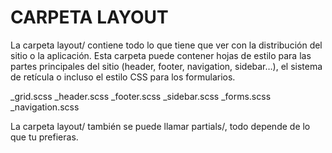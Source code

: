 # CARPETA LAYOUT

La carpeta layout/ contiene todo lo que tiene que ver con la distribución del sitio o la aplicación. Esta carpeta puede contener hojas de estilo para las partes principales del sitio (header, footer, navigation, sidebar…), el sistema de retícula o incluso el estilo CSS para los formularios.

\_grid.scss
\_header.scss
\_footer.scss
\_sidebar.scss
\_forms.scss
\_navigation.scss

La carpeta layout/ también se puede llamar partials/, todo depende de lo que tu prefieras.
